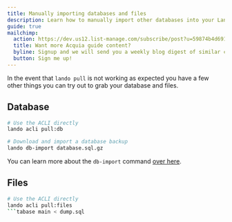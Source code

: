 ```yaml
---
title: Manually importing databases and files
description: Learn how to manually import other databases into your Lando Acquia site.
guide: true
mailchimp:
  action: https://dev.us12.list-manage.com/subscribe/post?u=59874b4d6910fa65e724a4648&amp;id=613837077f
  title: Want more Acquia guide content?
  byline: Signup and we will send you a weekly blog digest of similar content to keep you satiated.
  button: Sign me up!
---
```


In the event that `lando pull` is not working as expected you have a few other things you can try out to grab your database and files.

## Database

```bash
# Use the ACLI directly
lando acli pull:db

# Download and import a database backup
lando db-import database.sql.gz
```

You can learn more about the `db-import` command [over here](https://docs.lando.dev/guides/db-import.html).

## Files

```bash
# Use the ACLI directly
lando acli pull:files
```tabase main < dump.sql
```
